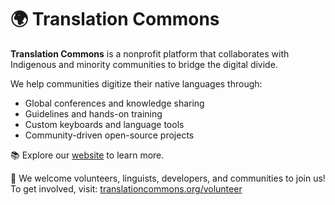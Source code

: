 # 🌍 Translation Commons

**Translation Commons** is a nonprofit platform that collaborates with Indigenous and minority communities to bridge the digital divide.  

We help communities digitize their native languages through:
- Global conferences and knowledge sharing  
- Guidelines and hands-on training  
- Custom keyboards and language tools  
- Community-driven open-source projects  

📚 Explore our [website](https://www.translationcommons.org) to learn more.

👥 We welcome volunteers, linguists, developers, and communities to join us!  
To get involved, visit: [translationcommons.org/volunteer](https://translationcommons.org/volunteer/)
